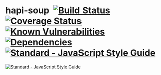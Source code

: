 # hapi-soup&nbsp;&nbsp;[![Build Status](https://travis-ci.org/OmniJeff/hapi-soup.svg?branch=master)](https://travis-ci.org/OmniJeff/hapi-soup.svg)&nbsp;[![Coverage Status](https://coveralls.io/repos/github/OmniJeff/hapi-soup/badge.svg?branch=master)](https://coveralls.io/github/OmniJeff/hapi-soup?branch=master)&nbsp;[![Known Vulnerabilities](https://snyk.io/test/github/omnijeff/hapi-soup/badge.svg)](https://snyk.io/test/github/omnijeff/hapi-soup)&nbsp;[![Dependencies](https://david-dm.org/OmniJeff/hapi-soup.svg)](https://david-dm.org/omnijeff/hapi-soup)&nbsp;[![Standard - JavaScript Style Guide](https://img.shields.io/badge/code%20style-standard-brightgreen.svg)](http://standardjs.com/)&nbsp;


[![Standard - JavaScript Style Guide](https://cdn.rawgit.com/feross/standard/master/badge.svg)](https://github.com/feross/standard)
